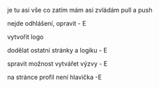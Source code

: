 je tu asi vše co zatím mám asi zvládám pull a push



nejde odhlášení, opravit - E

vytvořit logo

dodělat ostatní stránky a logiku - E

spravit možnost vytvářet výzvy - E

na stránce profil není hlavička -E
